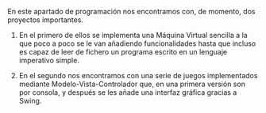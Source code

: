 En este apartado de programación nos encontramos con, de momento, dos proyectos importantes.

1. En el primero de ellos se implementa una Máquina Virtual sencilla a la que poco a poco se le van añadiendo funcionalidades hasta que incluso es capaz de leer de fichero un programa escrito en un lenguaje imperativo simple.

2. En el segundo nos encontramos con una serie de juegos implementados mediante Modelo-Vista-Controlador que, en una primera versión son por consola, y después se les añade una interfaz gráfica gracias a Swing.
